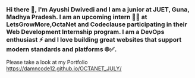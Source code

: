 ### Hi there 👋, I'm Ayushi Dwivedi and I am a junior at JUET, Guna, Madhya Pradesh. I am an upcoming intern 🧑‍💻 at LetsGrowMore,OctaNet and Codeclause participating in their Web Development Internship program. I am a DevOps enthusiast ⚡ and I love building great websites that support modern standards and platforms 🌐✅. 

Please take a look at my Portfolio 
https://damncode12.github.io/OCTANET_JULY/ 

<!--
**damncode12/damncode12** is a ✨ _special_ ✨ repository because its `README.md` (this file) appears on your GitHub profile.

Here are some ideas to get you started:

🔭 I’m currently working on ...
- 🌱 I’m currently learning ...
- 👯 I’m looking to collaborate on ...
- 🤔 I’m looking for help with ...
- 💬 Ask me about ...
- 📫 How to reach me: ...
- 😄 Pronouns: ...
- ⚡ Fun fact: ...
-->

